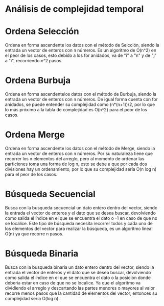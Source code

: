 # Análisis de complejidad temporal

# Ordena Selección
Ordena en forma ascendente los datos con el método de Selcción, siendo la entrada un vector de enteros con n números. Es un algoritmo de O(n^2) en el peor de los casos, esto debido a los for anidados, va de "i" a "n" y de "j" a "i", recorriendo n^2 pasos.

# Ordena Burbuja
Ordena en forma ascendentelos datos con el método de Burbuja, siendo la entrada un vector de enteros con n números. De igual forma cuenta con for anidados, se puede entender su complejidad como (n*(n+1))/2, por lo que lo más próximo a la tabla de complejidad es O(n^2) para el peor de los casos.

# Ordena Merge
Ordena en forma ascendente los datos con el método de Merge, siendo la entrada un vector de enteros con n números. Por su naturaleza tiene que recorrer los n elementos del arreglo, pero al momento de ordenar las particiones toma una forma de log n, esto se debe a que por cada dos divisiones hay un ordenamiento, por lo que su complejidad sería O(n log n) para el peor de los casos.

# Búsqueda Secuencial
Busca con la busqueda secuencial un dato entero dentro del vector, siendo la entrada el vector de enteros y el dato que se desea buscar, devolviendo como salida el índice en el que se encuentra el dato o -1 en caso de que no se localice. Este tipo de búsqueda necesita recorrer todos y cada uno de los elementos del vector para realizar la búsqueda, es un algoritmo lineal O(n) ya que recorre n pasos.

# Búsqueda Binaria
Busca con la busqueda binaria un dato entero dentro del vector, siendo la entrada el vector de enteros y el dato que se desea buscar, devolviendo como salida el índice en el que se encuentra el dato o la posición donde debería estar  en caso de que no se localice. Ya que el algoritmo va dividiendo el arreglo y descartando las partes menores o mayores al valor recorre menos pasos que la cantidad de elementos del vector, entonces su complejidad sería O(log n).

